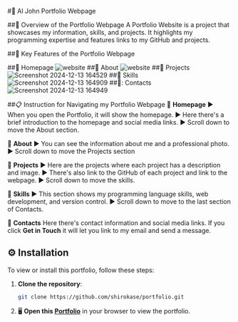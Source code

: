 #:loudspeaker: Al John Portfolio Webpage

##:memo: Overview of the Portfolio Webpage 
A Portfolio Website is a project that showcases my information, skills, and projects. 
It highlights my programming expertise and features links to my GitHub and projects.

##:page_facing_up: Key Features of the Portfolio Webpage 

##:pushpin: Homepage
![website](https://github.com/user-attachments/assets/43045420-fa85-4f72-8d93-e233d087410e)
##:pushpin: About 
![website](https://github.com/user-attachments/assets/b235e313-6756-4d02-a862-3fdcbcda5f49)
##:pushpin: Projects  
![Screenshot 2024-12-13 164529](https://github.com/user-attachments/assets/6c287557-e7c8-4c48-b35a-0dafdad8cd2e)
##:pushpin: Skills 
![Screenshot 2024-12-13 164909](https://github.com/user-attachments/assets/5d8a070e-95b7-4781-849b-6da3ec206e7c)
##:pushpin:: Contacts 
![Screenshot 2024-12-13 164949](https://github.com/user-attachments/assets/581b0fa6-7635-45e7-9049-bec24b0d59fe)


##:clipboard: Instruction for Navigating my Portfolio Webpage
:round_pushpin: **Homepage**
:arrow_forward: When you open the Portfolio, it will show the homepage.
:arrow_forward: Here there's a brief introduction to the homepage and social media links.
:arrow_forward: Scroll down to move the About section.

:round_pushpin: **About** 
:arrow_forward: You can see the information about me and a professional photo.
:arrow_forward: Scroll down to move the Projects section

:round_pushpin: **Projects**
:arrow_forward: Here are the projects where each project has a description and image.
:arrow_forward: There's also link to the GitHub of each project and link to the webpage.
:arrow_forward: Scroll down to move the skills.

:round_pushpin: **Skills**
:arrow_forward: This section shows my programming language skills, web development, and version control.
:arrow_forward: Scroll down to move to the last section of Contacts.

:round_pushpin: **Contacts**
Here there's contact information and social media links.
If you click  **Get in Touch** it will let you link to my email and send a message.

## ⚙ Installation

To view or install this portfolio, follow these steps:

1. **Clone the repository**:
    ```bash
    git clone https://github.com/shirokase/portfolio.git
    ```
2. :desktop_computer: **Open this [Portfolio](https://shirokase.github.io/Portfolio/)** in your browser to view the portfolio.



